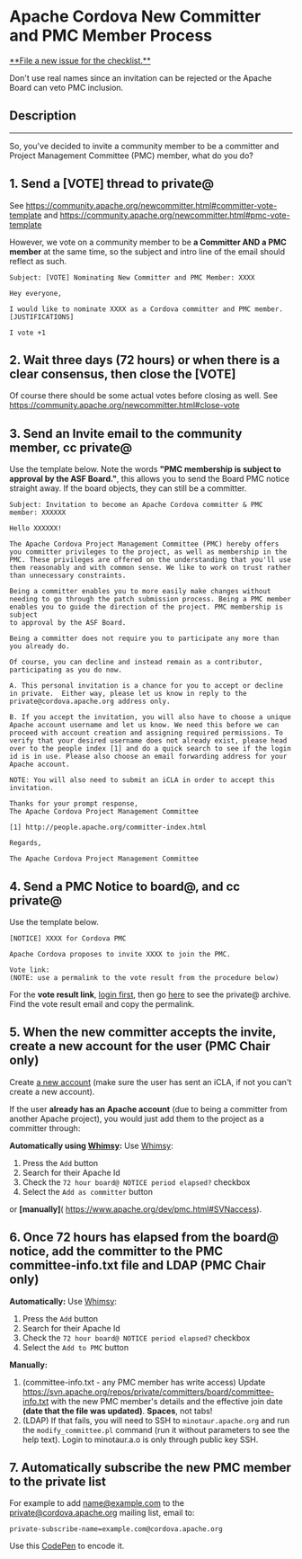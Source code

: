 # Apache Cordova New Committer and PMC Member Process


<a href="https://github.com/apache/cordova-new-committer-and-pmc/issues/new" class="btn btn-primary float-right" role="button" data-hotkey="c">
**File a new issue for the checklist.**</a>

Don't use real names since an invitation can be rejected or the Apache Board can veto PMC inclusion.

## Description
---

So, you've decided to invite a community member to be a committer and Project Management Committee (PMC) member, what do you do?

## 1. Send a [VOTE] thread to private@

See https://community.apache.org/newcommitter.html#committer-vote-template and https://community.apache.org/newcommitter.html#pmc-vote-template

However, we vote on a community member to be **a Committer AND a PMC member** at the same time, so the subject and intro line of the email should reflect as such.



```
Subject: [VOTE] Nominating New Committer and PMC Member: XXXX

Hey everyone,

I would like to nominate XXXX as a Cordova committer and PMC member.
[JUSTIFICATIONS]

I vote +1
```

## 2. Wait three days (72 hours) or when there is a clear consensus, then close the [VOTE]

Of course there should be some actual votes before closing as well. See https://community.apache.org/newcommitter.html#close-vote

## 3. Send an Invite email to the community member, cc private@

Use the template below. Note the words **"PMC membership is subject
to approval by the ASF Board."**, this allows you to send the Board PMC notice straight away. If the board objects, they can still be a committer.

```
Subject: Invitation to become an Apache Cordova committer & PMC member: XXXXXX

Hello XXXXXX!
 
The Apache Cordova Project Management Committee (PMC) hereby offers
you committer privileges to the project, as well as membership in the
PMC. These privileges are offered on the understanding that you'll use
them reasonably and with common sense. We like to work on trust rather
than unnecessary constraints.

Being a committer enables you to more easily make changes without
needing to go through the patch submission process. Being a PMC member
enables you to guide the direction of the project. PMC membership is subject
to approval by the ASF Board.

Being a committer does not require you to participate any more than
you already do.

Of course, you can decline and instead remain as a contributor,
participating as you do now.

A. This personal invitation is a chance for you to accept or decline
in private.  Either way, please let us know in reply to the
private@cordova.apache.org address only.

B. If you accept the invitation, you will also have to choose a unique
Apache account username and let us know. We need this before we can
proceed with account creation and assigning required permissions. To
verify that your desired username does not already exist, please head
over to the people index [1] and do a quick search to see if the login
id is in use. Please also choose an email forwarding address for your
Apache account.

NOTE: You will also need to submit an iCLA in order to accept this invitation.

Thanks for your prompt response,
The Apache Cordova Project Management Committee

[1] http://people.apache.org/committer-index.html

Regards,

The Apache Cordova Project Management Committee
```

## 4. Send a PMC Notice to board@, and cc private@

Use the template below. 

```
[NOTICE] XXXX for Cordova PMC

Apache Cordova proposes to invite XXXX to join the PMC.

Vote link:  
(NOTE: use a permalink to the vote result from the procedure below)
```

For the **vote result link**, 
[login first](https://lists.apache.org/oauth.html), then go [here](http://lists.apache.org/list.html?private@cordova.apache.org) to see the private@ archive. Find the vote result email and copy the permalink.

## 5. When the new committer accepts the invite, create a new account for the user (PMC Chair only)

Create [a new account](https://whimsy.apache.org/officers/acreq) (make sure the user has sent an iCLA, if not you can't create a new account).

If the user **already has an Apache account** (due to being a committer from another Apache project), you would just add them to the project as a committer through: 

**Automatically using [Whimsy](https://whimsy.apache.org/roster/committee/cordova):**
Use [Whimsy](https://whimsy.apache.org/roster/committee/cordova):
1. Press the `Add` button
2. Search for their Apache Id
3. Check the `72 hour board@ NOTICE period elapsed?` checkbox
4. Select the `Add as committer` button

or **[manually]**( https://www.apache.org/dev/pmc.html#SVNaccess).

## 6. Once 72 hours has elapsed from the board@ notice, add the committer to the PMC committee-info.txt file and LDAP (PMC Chair only)

**Automatically:**
Use [Whimsy](https://whimsy.apache.org/roster/committee/cordova):
1. Press the `Add` button
2. Search for their Apache Id
3. Check the `72 hour board@ NOTICE period elapsed?` checkbox
4. Select the `Add to PMC` button

**Manually:**
1. (committee-info.txt - any PMC member has write access) Update https://svn.apache.org/repos/private/committers/board/committee-info.txt with the new PMC member's details and the effective join date **(date that the file was updated)**. **Spaces**, not tabs!
2. (LDAP) If that fails, you will need to SSH to `minotaur.apache.org` and run the `modify_committee.pl` command (run it without parameters to see the help text). Login to minotaur.a.o is only through public key SSH.

## 7. Automatically subscribe the new PMC member to the private list

For example to add name@example.com to the private@cordova.apache.org mailing list, email to:
```
private-subscribe-name=example.com@cordova.apache.org
```
Use this [CodePen](https://codepen.io/shazron/pen/yXVbXr) to encode it.






